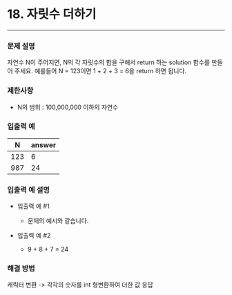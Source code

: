 # 18. 자릿수 더하기

-- -- 

### 문제 설명

자연수 N이 주어지면, N의 각 자릿수의 합을 구해서 return 하는 solution 함수를 만들어 주세요.
예를들어 N = 123이면 1 + 2 + 3 = 6을 return 하면 됩니다.

### 제한사항

* N의 범위 : 100,000,000 이하의 자연수

### 입출력 예

| N	   | answer |
|------|--------|
| 123	 | 6      |
| 987	 | 24     |

### 입출력 예 설명

* 입출력 예 #1
    * 문제의 예시와 같습니다.

* 입출력 예 #2
    * 9 + 8 + 7 = 24

### 해결 방법

캐릭터 변환 -> 각각의 숫자를 int 형변환하여 더한 값 응답
